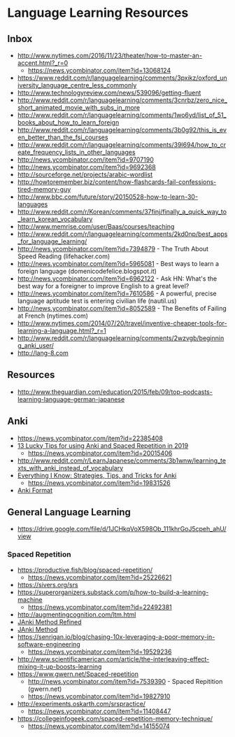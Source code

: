 # Language Learning Resources

## Inbox

+ http://www.nytimes.com/2016/11/23/theater/how-to-master-an-accent.html?_r=0
   - https://news.ycombinator.com/item?id=13068124
+ https://www.reddit.com/r/languagelearning/comments/3pxikz/oxford_university_language_centre_less_commonly
+ http://www.technologyreview.com/news/539096/getting-fluent
+ http://www.reddit.com/r/languagelearning/comments/3cnrbz/zero_nice_short_animated_movie_with_subs_in_more
+ http://www.reddit.com/r/languagelearning/comments/1wo6yd/list_of_51_books_about_how_to_learn_foreign
+ http://www.reddit.com/r/languagelearning/comments/3b0g92/this_is_even_better_than_the_fsi_courses
+ http://www.reddit.com/r/languagelearning/comments/39l694/how_to_create_frequency_lists_in_other_languages
+ http://news.ycombinator.com/item?id=9707190
+ http://news.ycombinator.com/item?id=9692368
+ http://sourceforge.net/projects/arabic-wordlist
+ http://howtoremember.biz/content/how-flashcards-fail-confessions-tired-memory-guy
+ http://www.bbc.com/future/story/20150528-how-to-learn-30-languages
+ http://www.reddit.com/r/Korean/comments/37finj/finally_a_quick_way_to_learn_korean_vocabulary
+ http://www.memrise.com/user/Baas/courses/teaching
+ http://www.reddit.com/r/languagelearning/comments/2kd0np/best_apps_for_language_learning/
+ http://news.ycombinator.com/item?id=7394879 - The Truth About Speed Reading (lifehacker.com)
+ http://news.ycombinator.com/item?id=5965081 - Best ways to learn a foreign language (domenicodefelice.blogspot.it)
+ http://news.ycombinator.com/item?id=6962122 - Ask HN: What's the best way for a foreigner to improve English to a great level?
+ http://news.ycombinator.com/item?id=7610586 - A powerful, precise language aptitude test is entering civilian life (nautil.us)
+ http://news.ycombinator.com/item?id=8052589 - The Benefits of Failing at French (nytimes.com)
+ http://www.nytimes.com/2014/07/20/travel/inventive-cheaper-tools-for-learning-a-language.html?_r=1
+ http://www.reddit.com/r/languagelearning/comments/2wzvgb/beginning_anki_user/
+ http://lang-8.com

## Resources

- http://www.theguardian.com/education/2015/feb/09/top-podcasts-learning-language-german-japanese

## Anki

- https://news.ycombinator.com/item?id=22385408
- [13 Lucky Tips for using Anki and Spaced Repetition in 2019](https://getpolarized.io/2019/05/25/13-lucky-tips-for-using-anki-and-spaced-repetition-2019.html)
   - https://news.ycombinator.com/item?id=20015406
- http://www.reddit.com/r/LearnJapanese/comments/3b1wnw/learning_texts_with_anki_instead_of_vocabulary
- [Everything I Know: Strategies, Tips, and Tricks for Anki](https://senrigan.io/blog/everything-i-know-strategies-tips-and-tricks-for-spaced-repetition-anki)
    - https://news.ycombinator.com/item?id=19831526
- [Anki Format](https://github.com/ankidroid/Anki-Android/wiki/Database-Structure)

## General Language Learning

- https://drive.google.com/file/d/1JCHkqVoX598Ob_111khrGoJ5cpeh_ahU/view

### Spaced Repetition

- https://productive.fish/blog/spaced-repetition/
   - https://news.ycombinator.com/item?id=25226621
- https://sivers.org/srs
- https://superorganizers.substack.com/p/how-to-build-a-learning-machine
   - https://news.ycombinator.com/item?id=22492381
- http://augmentingcognition.com/ltm.html
- [JAnki Method Refined](https://www.jackkinsella.ie/articles/janki-method-refined)
- [JAnki Method](http://www.jackkinsella.ie/articles/janki-method)
- https://senrigan.io/blog/chasing-10x-leveraging-a-poor-memory-in-software-engineering
    - https://news.ycombinator.com/item?id=19529236
- http://www.scientificamerican.com/article/the-interleaving-effect-mixing-it-up-boosts-learning
- https://www.gwern.net/Spaced-repetition
   - http://news.ycombinator.com/item?id=7539390 - Spaced Repitition (gwern.net)
   - https://news.ycombinator.com/item?id=19827910
- http://experiments.oskarth.com/srspractice/
   - https://news.ycombinator.com/item?id=11408447
- https://collegeinfogeek.com/spaced-repetition-memory-technique/
   - https://news.ycombinator.com/item?id=14155074
